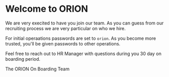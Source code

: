 # Welcome to ORION

We are very execited to have you join our team. As you can guess from our recruiting process we are very particular on who we hire.

For initial operaations passwords are set to `orion`. As you become more trusted, you'll be given passwords to other operations.

Feel free to reach out to HR Manager with questions during you 30 day on boarding period.

The ORION On Boarding Team

